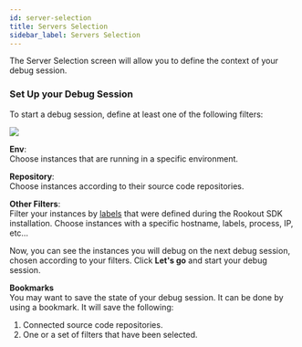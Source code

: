 ```yaml
---
id: server-selection
title: Servers Selection
sidebar_label: Servers Selection
---
```

The Server Selection screen will allow you to define the context of your debug session.

### Set Up your Debug Session 
To start a debug session, define at least one of the following filters:

<img src="/img/screenshots/server_selection_screen.png"/>

**Env**:\
Choose instances that are running in a specific environment. 

**Repository**:\
Choose instances according to their source code repositories.

**Other Filters**:\
Filter your instances by [labels](projects-labels.md) that were defined during the Rookout SDK installation. 
Choose instances with a specific hostname, labels, process, IP, etc…


Now, you can see the instances you will debug on the next debug session,\
chosen according to your filters. Click **Let's go** and start your debug session.
 
**Bookmarks** \
You may want to save the state of your debug session. It can be done by using a bookmark.
It will save the following:
1. Connected source code repositories.
2. One or a set of filters that have been selected.

